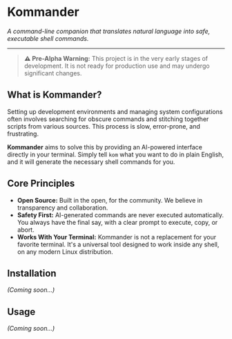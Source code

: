 # Kommander

*A command-line companion that translates natural language into safe, executable shell commands.*

---

> **⚠️ Pre-Alpha Warning:** This project is in the very early stages of development. It is not ready for production use and may undergo significant changes.

## What is Kommander?

Setting up development environments and managing system configurations often involves searching for obscure commands and stitching together scripts from various sources. This process is slow, error-prone, and frustrating.

**Kommander** aims to solve this by providing an AI-powered interface directly in your terminal. Simply tell `kom` what you want to do in plain English, and it will generate the necessary shell commands for you.

## Core Principles

* **Open Source:** Built in the open, for the community. We believe in transparency and collaboration.
* **Safety First:** AI-generated commands are never executed automatically. You always have the final say, with a clear prompt to execute, copy, or abort.
* **Works With Your Terminal:** Kommander is not a replacement for your favorite terminal. It's a universal tool designed to work inside any shell, on any modern Linux distribution.

## Installation

*(Coming soon...)*

## Usage

*(Coming soon...)*